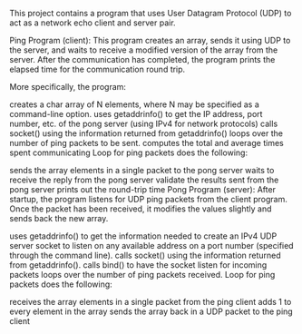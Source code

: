
This project contains a program that uses User Datagram Protocol (UDP) to act as a network echo client and server pair.

Ping Program (client): This program creates an array, sends it using UDP to the server, and waits to receive a modified version of the array from the server. After the communication has completed, the program prints the elapsed time for the communication round trip.

More specifically, the program:

creates a char array of N elements, where N may be specified as a command-line option.
uses getaddrinfo() to get the IP address, port number, etc. of the pong server (using IPv4 for network protocols)
calls socket() using the information returned from getaddrinfo()
loops over the number of ping packets to be sent.
computes the total and average times spent communicating
Loop for ping packets does the following:

sends the array elements in a single packet to the pong server
waits to receive the reply from the pong server
validate the results sent from the pong server
prints out the round-trip time
Pong Program (server): After startup, the program listens for UDP ping packets from the client program. Once the packet has been received, it modifies the values slightly and sends back the new array.

uses getaddrinfo() to get the information needed to create an IPv4 UDP server socket to listen on any available address on a port number (specified through the command line).
calls socket() using the information returned from getaddrinfo().
calls bind() to have the socket listen for incoming packets
loops over the number of ping packets received.
Loop for ping packets does the following:

receives the array elements in a single packet from the ping client
adds 1 to every element in the array
sends the array back in a UDP packet to the ping client
